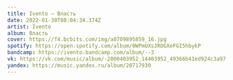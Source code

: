 ```yaml
---
title: Ivento — Власть
date: 2022-01-30T08:04:34.374Z
artist: Ivento
album: Власть
cover: https://f4.bcbits.com/img/a0709895859_16.jpg
spotify: https://open.spotify.com/album/0WPmUXsJROGXeFGI5hbykP
bandcamp: https://ivento.bandcamp.com/album/--3
vk: https://vk.com/music/album/-2000403952_14403952_49366b41ed924c3a97
yandex: https://music.yandex.ru/album/20717930
---
```

